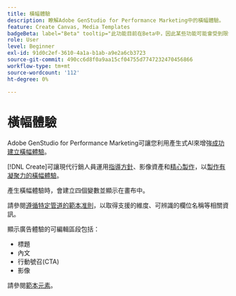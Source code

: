 ```yaml
---
title: 橫幅體驗
description: 瞭解Adobe GenStudio for Performance Marketing中的橫幅體驗。
feature: Create Canvas, Media Templates
badgeBeta: label="Beta" tooltip="此功能目前在Beta中，因此某些功能可能會受到限制或有所變更。"
role: User
level: Beginner
exl-id: 91d0c2ef-3610-4a1a-b1ab-a9e2a6cb3723
source-git-commit: 490cc6d8f0a9aa15cf04755d7747232470456866
workflow-type: tm+mt
source-wordcount: '112'
ht-degree: 0%

---
```


# 橫幅體驗

Adobe GenStudio for Performance Marketing可讓您利用產生式AI來增強[成功建立橫幅體驗](/help/user-guide/create/create-banner-experience.md)。

[!DNL Create]可讓現代行銷人員運用[指導方針](/help/user-guide/guidelines/overview.md)、影像資產和[精心製作](/help/user-guide/effective-prompts.md)，以[製作有凝聚力的橫幅體驗](/help/user-guide/create/create-banner-experience.md)。

產生橫幅體驗時，會建立四個變數並顯示在畫布中。

請參閱[遵循特定管道的範本准則](/help/user-guide/content/best-practices-for-templates.md#follow-channel-specific-template-guidelines)，以取得支援的維度、可辨識的欄位名稱等相關資訊。

顯示廣告體驗的可編輯區段包括：

* 標題
* 內文
* 行動號召(CTA)
* 影像

請參閱[範本元素](/help/user-guide/content/use-templates.md#template-elements)。

<!-- ## Character counts

After you generate a set of display ad variants, you can see the character count displayed for each section. Hover over or click into a generated section, such as the subject line or the body, and see the section name and character count for that section.

![Character count](/help/assets/character-count.png){width="500" zoomable="yes"} -->
